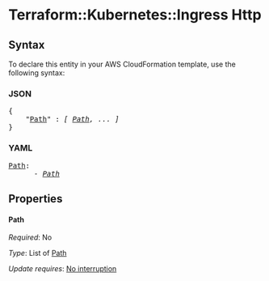 # Terraform::Kubernetes::Ingress Http

## Syntax

To declare this entity in your AWS CloudFormation template, use the following syntax:

### JSON

<pre>
{
    "<a href="#path" title="Path">Path</a>" : <i>[ <a href="http-path.md">Path</a>, ... ]</i>
}
</pre>

### YAML

<pre>
<a href="#path" title="Path">Path</a>: <i>
      - <a href="http-path.md">Path</a></i>
</pre>

## Properties

#### Path

_Required_: No

_Type_: List of <a href="http-path.md">Path</a>

_Update requires_: [No interruption](https://docs.aws.amazon.com/AWSCloudFormation/latest/UserGuide/using-cfn-updating-stacks-update-behaviors.html#update-no-interrupt)

